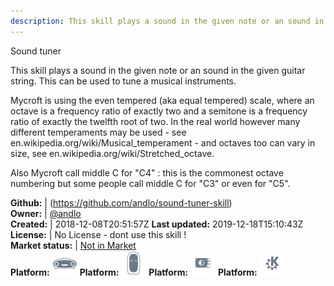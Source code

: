 ```yaml
---
description: This skill plays a sound in the given note or an sound in the given guitar string
---
```

Sound tuner

This skill plays a sound in the given note or an sound in the given guitar string.
This can be used to tune a musical instruments.

Mycroft is using the even tempered (aka equal tempered) scale, where an octave is a
frequency ratio of exactly two and a semitone is a frequency ratio of exactly the
twelfth root of two. In the real world however many different temperaments may be
used - see en.wikipedia.org/wiki/Musical_temperament - and octaves too can vary in
size, see  en.wikipedia.org/wiki/Stretched_octave.

Also Mycroft call middle C for "C4" : this is the commonest octave numbering but some
people call middle C for "C3" or even for "C5".

**Github:** | (https://github.com/andlo/sound-tuner-skill)  
**Owner:** | [@andlo](https://github.com/andlo)  
**Created:** | 2018-12-08T20:51:57Z  **Last updated:** 2019-12-18T15:10:43Z  
**License:** | No License - dont use this skill !  
**Market status:** | [Not in Market](https://market.mycroft.ai/skill/)  
**Platform:**   ![](.gitbook/assets/mark-1-icon.png) **Platform:**   ![](.gitbook/assets/mark-2-icon.png) **Platform:**   ![](.gitbook/assets/picroft-icon.png) **Platform:**   ![](.gitbook/assets/kde.png)   
